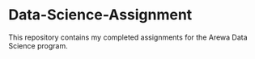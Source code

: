 # Data-Science-Assignment

This repository contains my completed assignments for the Arewa Data Science program.
